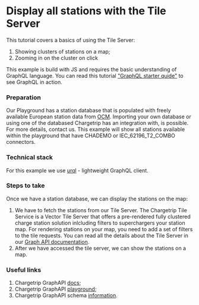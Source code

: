 # Display all stations with the Tile Server

This tutorial covers a basics of using the Tile Server:

1.  Showing clusters of stations on a map;
2.  Zooming in on the cluster on click

This example is build with JS and requires the basic understanding of GraphQL language. You can read this tutorial ["GraphQL starter quide"]() to see GraphQL in action.

### Preparation

Our Playground has a station database that is populated with freely available European station data from [OCM](https://openchargemap.org/site). Importing your own database or using one of the databased Chargetrip has an integration with, is possible. For more details, contact us. This example will show all stations available within the playground that have CHADEMO or IEC_62196_T2_COMBO connectors.

### Technical stack

For this example we use [urql](https://formidable.com/open-source/urql/) - lightweight GraphQL client.

### Steps to take

Once we have a station database, we can display the stations on the map:

1. We have to fetch the stations from our Tile Server. The Chargetrip Tile Service is a Vector Tile Server that offers a pre-rendered fully clustered charge station solution inlcluding filters to superchargers your station map. For rendering stations on your map, you need to add a set of filters to the tile requests. You can read all the details about the Tile Server in our [Graph API documentation](https://docs.chargetrip.com/#tile-service).
2. After we have accessed the tile server, we can show the stations on a map.

### Useful links

1. Chargetrip GraphAPI [docs](https://docs.chargetrip.com/);
2. Chargetrip GraphAPI [playground](https://playground.chargetrip.com/);
3. Chargetrip GraphAPI schema [information](https://voyager.chargetrip.com/).
